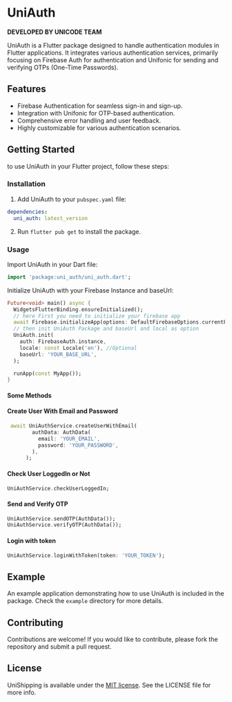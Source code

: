 # UniAuth

**DEVELOPED BY UNICODE TEAM**

UniAuth is a Flutter package designed to handle authentication modules in Flutter applications. It integrates various authentication services, primarily focusing on Firebase Auth for authentication and Unifonic for sending and verifying OTPs (One-Time Passwords).

## Features

- Firebase Authentication for seamless sign-in and sign-up.
- Integration with Unifonic for OTP-based authentication.
- Comprehensive error handling and user feedback.
- Highly customizable for various authentication scenarios.

## Getting Started

to use UniAuth in your Flutter project, follow these steps:

### Installation

1. Add UniAuth to your `pubspec.yaml` file:

```yaml
dependencies:
  uni_auth: latest_version
```

2. Run `flutter pub get` to install the package.

### Usage

Import UniAuth in your Dart file:

```dart
import 'package:uni_auth/uni_auth.dart';
```

Initialize UniAuth with your Firebase Instance and baseUrl:

```dart
Future<void> main() async {
  WidgetsFlutterBinding.ensureInitialized();
  // here First you need to initialize your firebase app
  await Firebase.initializeApp(options: DefaultFirebaseOptions.currentPlatform);
  // then init UniAuth Package and baseUrl and local as option
  UniAuth.init(
    auth: FirebaseAuth.instance,
    locale: const Locale('en'), //Optional
    baseUrl: 'YOUR_BASE_URL',
  );

  runApp(const MyApp());
}
```

#### Some Methods

#### Create User With Email and Password

```dart
 await UniAuthService.createUserWithEmail(
        authData: AuthData(
          email: 'YOUR_EMAIL',
          password: 'YOUR_PASSWORD',
        ),
      );
```

#### Check User LoggedIn or Not

```dart
UniAuthService.checkUserLoggedIn;
```

#### Send and Verify OTP

```dart
UniAuthService.sendOTP(AuthData());
UniAuthService.verifyOTP(AuthData());
```

#### Login with token

```dart
UniAuthService.loginWithToken(token: 'YOUR_TOKEN');
```

## Example

An example application demonstrating how to use UniAuth is included in the package. Check the `example` directory for more details.

## Contributing

Contributions are welcome! If you would like to contribute, please fork the repository and submit a pull request.

## License

UniShipping is available under the [MIT license](LICENSE). See the LICENSE file for more info.
